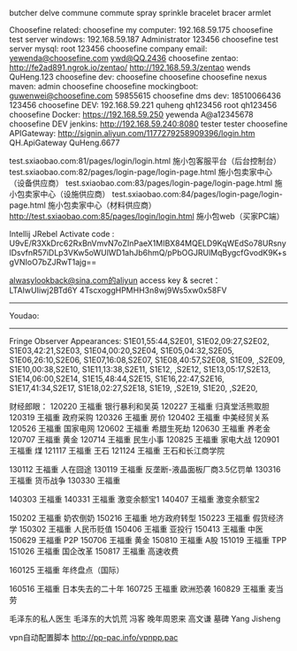 butcher
delve
commune commute
spray sprinkle
bracelet bracer armlet

Choosefine related:
choosefine my computer: 192.168.59.175
choosefine test server windows: 192.168.59.187 Administrator 123456
choosefine test server mysql: root 123456
choosefine company email: yewenda@choosefine.com ywd@QQ.2436
choosefine zentao:
    http://fe2ad891.ngrok.io/zentao/
    http://192.168.59.3/zentao
        wends QuHeng.123
choosefine dev: choosefine choosefine
choosefine nexus maven: admin choosefine
choosefine mockingboot: guwenwei@choosefine.com 59855615
choosefine dms dev: 18510066436 123456
choosefine DEV: 192.168.59.221 quheng qh123456  root qh123456
choosefine Docker: https://192.168.59.250 yewenda A@a12345678
choosefine DEV jenkins: http://192.168.59.240:8080 tester tester
choosefine APIGateway: http://signin.aliyun.com/1177279258909396/login.htm  QH.ApiGateway  QuHeng.6677

test.sxiaobao.com:81/pages/login/login.html
施小包客服平台（后台控制台）
test.sxiaobao.com:82/pages/login-page/login-page.html
施小包卖家中心（设备供应商）
test.sxiaobao.com:83/pages/login-page/login-page.html
施小包卖家中心（设施供应商）
test.sxiaobao.com:84/pages/login-page/login-page.html
施小包卖家中心（材料供应商）
http://test.sxiaobao.com:85/pages/login/login.html
施小包web（买家PC端）


Intellij JRebel Activate code :
    U9vE/R3XkDrc62RxBnVmvN7oZInPaeX1MIBX84MQELD9KqWEdSo78URsnylDsvfnR57iDLp3VKw5oWUlWD1ahJb6hmQ/pPbOGJRUlMqBygcfGvodK9K+sgVNIoO7bZJRwT1ajg==

alwasylookback@sina.com的aliyun access key & secret：
    LTAIwUIiwj2BTd6Y
    4TscxoggHPMHH3n8wj9Ws5xw0x58FV



-----------------------------------------------------------
Youdao:


-----------------------------------------------------------

Fringe Observer Appearances:
S1E01,55:44,S2E01,
S1E02,09:27,S2E02,
S1E03,42:21,S2E03,
S1E04,00:20,S2E04,
S1E05,04:32,S2E05,
S1E06,26:10,S2E06,
S1E07,16:08,S2E07,
S1E08,40:57,S2E08,
S1E09,     ,S2E09,
S1E10,00:38,S2E10,
S1E11,13:38,S2E11,
S1E12,     ,S2E12,
S1E13,05:17,S2E13,
S1E14,06:00,S2E14,
S1E15,48:44,S2E15,
S1E16,22:47,S2E16,
S1E17,41:34,S2E17,
S1E18,02:27,S2E18,
S1E19,     ,S2E19,
S1E20,     ,S2E20,


财经郎眼：
120220 王福重 银行暴利和吴英
120227 王福重 归真堂活熊取胆
120319 王福重 政府采购
120326 王福重 房价
120402 王福重 中美经贸关系
120526 王福重 国家电网
120602 王福重 希腊生死劫
120630 王福重 养老金
120707 王福重 黄金
120714 王福重 民生小事
120825 王福重 家电大战
120901 王福重 煤
121117 王福重 王石
121124 王福重 王石和长江商学院

130112 王福重 人在囧途
130119 王福重 反垄断-液晶面板厂商3.5亿罚单
130316 王福重 货币战争
130330 王福重

140303 王福重
140331 王福重 激变余额宝1
140407 王福重 激变余额宝2

150202 王福重 奶农倒奶
150216 王福重 地方政府转型
150223 王福重 假货经济学
150302 王福重 人民币贬值
150406 王福重 亚投行
150413 王福重 中医
150629 王福重 P2P
150706 王福重 黄金
150810 王福重 A股
151019 王福重 TPP
151026 王福重 国企改革
150817 王福重 高速收费

160125 王福重 年终盘点（国际）

160516 王福重 日本失去的二十年
160725 王福重 欧洲恐袭
160829 王福重 麦当劳

毛泽东的私人医生
毛泽东的大饥荒 冯客
晚年周恩来 高文谦
墓碑 Yang Jisheng


vpn自动配置脚本
http://pp-pac.info/vpnpp.pac
